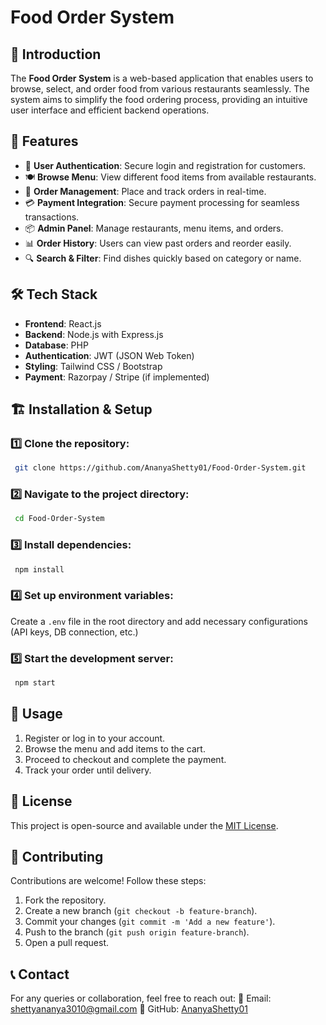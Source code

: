 # Food Order System

## 📌 Introduction
The **Food Order System** is a web-based application that enables users to browse, select, and order food from various restaurants seamlessly. The system aims to simplify the food ordering process, providing an intuitive user interface and efficient backend operations.

## 🚀 Features
- 🛒 **User Authentication**: Secure login and registration for customers.
- 🍽️ **Browse Menu**: View different food items from available restaurants.
- 📑 **Order Management**: Place and track orders in real-time.
- 💳 **Payment Integration**: Secure payment processing for seamless transactions.
- 📦 **Admin Panel**: Manage restaurants, menu items, and orders.
- 📊 **Order History**: Users can view past orders and reorder easily.
- 🔍 **Search & Filter**: Find dishes quickly based on category or name.

## 🛠️ Tech Stack
- **Frontend**: React.js
- **Backend**: Node.js with Express.js
- **Database**: PHP
- **Authentication**: JWT (JSON Web Token)
- **Styling**: Tailwind CSS / Bootstrap
- **Payment**: Razorpay / Stripe (if implemented)

## 🏗️ Installation & Setup
### 1️⃣ Clone the repository:
```sh
 git clone https://github.com/AnanyaShetty01/Food-Order-System.git
```

### 2️⃣ Navigate to the project directory:
```sh
 cd Food-Order-System
```

### 3️⃣ Install dependencies:
```sh
 npm install
```

### 4️⃣ Set up environment variables:
Create a `.env` file in the root directory and add necessary configurations (API keys, DB connection, etc.)

### 5️⃣ Start the development server:
```sh
 npm start
```

## 📌 Usage
1. Register or log in to your account.
2. Browse the menu and add items to the cart.
3. Proceed to checkout and complete the payment.
4. Track your order until delivery.

## 📜 License
This project is open-source and available under the [MIT License](LICENSE).

## 🤝 Contributing
Contributions are welcome! Follow these steps:
1. Fork the repository.
2. Create a new branch (`git checkout -b feature-branch`).
3. Commit your changes (`git commit -m 'Add a new feature'`).
4. Push to the branch (`git push origin feature-branch`).
5. Open a pull request.

## 📞 Contact
For any queries or collaboration, feel free to reach out:
📧 Email: shettyananya3010@gmail.com
🔗 GitHub: [AnanyaShetty01](https://github.com/AnanyaShetty01)

